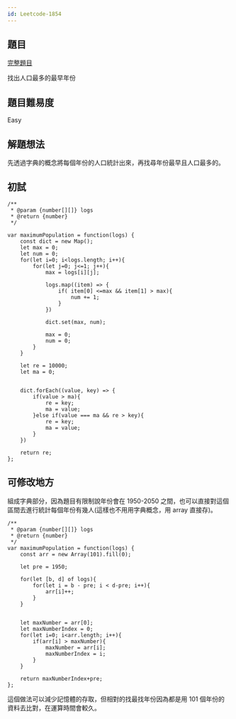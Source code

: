 ```yaml
---
id: Leetcode-1854
---
```


## 題目

[完整題目](https://leetcode.com/problems/maximum-population-year/)

找出人口最多的最早年份

## 題目難易度

Easy

## 解題想法

先透過字典的概念將每個年份的人口統計出來，再找尋年份最早且人口最多的。

## 初試

```javascript=
/**
 * @param {number[][]} logs
 * @return {number}
 */

var maximumPopulation = function(logs) {
    const dict = new Map();
    let max = 0;
    let num = 0;
    for(let i=0; i<logs.length; i++){
        for(let j=0; j<=1; j++){
            max = logs[i][j];

            logs.map((item) => {
                if( item[0] <=max && item[1] > max){
                    num += 1;
                }
            })

            dict.set(max, num);

            max = 0;
            num = 0;
        }
    }

    let re = 10000;
    let ma = 0;


    dict.forEach((value, key) => {
        if(value > ma){
            re = key;
            ma = value;
        }else if(value === ma && re > key){
            re = key;
            ma = value;
        }
    })

    return re;
};
```

## 可修改地方

組成字典部分，因為題目有限制說年份會在 1950-2050 之間，也可以直接對這個區間去進行統計每個年份有幾人(這樣也不用用字典概念，用 array 直接存)。

```
/**
 * @param {number[][]} logs
 * @return {number}
 */
var maximumPopulation = function(logs) {
    const arr = new Array(101).fill(0);

    let pre = 1950;

    for(let [b, d] of logs){
        for(let i = b - pre; i < d-pre; i++){
            arr[i]++;
        }
    }


    let maxNumber = arr[0];
    let maxNumberIndex = 0;
    for(let i=0; i<arr.length; i++){
        if(arr[i] > maxNumber){
            maxNumber = arr[i];
            maxNumberIndex = i;
        }
    }

    return maxNumberIndex+pre;
};
```

這個做法可以減少記憶體的存取，但相對的找最找年份因為都是用 101 個年份的資料去比對，在運算時間會較久。
